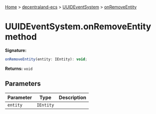 [Home](./index) &gt; [decentraland-ecs](./decentraland-ecs.md) &gt; [UUIDEventSystem](./decentraland-ecs.uuideventsystem.md) &gt; [onRemoveEntity](./decentraland-ecs.uuideventsystem.onremoveentity.md)

# UUIDEventSystem.onRemoveEntity method


**Signature:**
```javascript
onRemoveEntity(entity: IEntity): void;
```
**Returns:** `void`

## Parameters

|  Parameter | Type | Description |
|  --- | --- | --- |
|  `entity` | `IEntity` |  |

